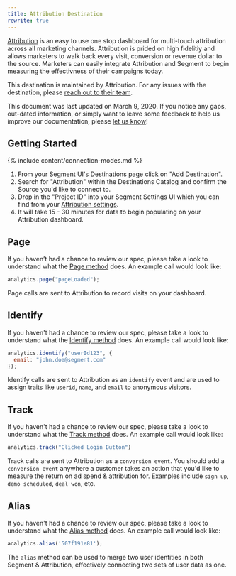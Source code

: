 ```yaml
---
title: Attribution Destination
rewrite: true
---
```

[Attribution](http://attributionapp.com/) is an easy to use one stop dashboard for multi-touch attribution across all marketing channels. Attribution is prided on high fidelitiy and allows marketers to walk back every  visit, conversion or revenue dollar to the source. Marketers can easily integrate Attribution and Segment to begin measuring the effectivness of their campaigns today.

This destination is maintained by Attribution. For any issues with the destination, please [reach out to their team](Support@attribtutionapp.com).

This document was last updated on March 9, 2020. If you notice any gaps, out-dated information, or simply want to leave some feedback to help us improve our documentation, please [let us know](Support@attribtutionapp.com)!


## Getting Started

{% include content/connection-modes.md %}

1. From your Segment UI's Destinations page click on "Add Destination".
2. Search for "Attribution" within the Destinations Catalog and confirm the Source you'd like to connect to.
3. Drop in the "Project ID" into your Segment Settings UI which you can find from your [Attribution settings](https://dashboard.attributionapp.com/v1/#!/settings).
4. It will take 15 - 30 minutes for data to begin populating on your Attribution dashboard.

## Page

If you haven’t had a chance to review our spec, please take a look to understand what the [Page method](https://segment.com/docs/connections/spec/page/) does. An example call would look like:

```js
analytics.page("pageLoaded");
```

Page calls are sent to Attribution to record visits on your dashboard.

## Identify

If you haven't had a chance to review our spec, please take a look to understand what the [Identify method](https://segment.com/docs/connections/spec/identify/) does. An example call would look like:

```js
analytics.identify("userId123", {
  email: "john.doe@segment.com"
});
```

Identify calls are sent to Attribution as an `identify` event and are used to assign traits like `userid`, `name`, and `email` to anonymous visitors.

## Track

If you haven't had a chance to review our spec, please take a look to understand what the [Track method](https://segment.com/docs/connections/spec/track/) does. An example call would look like:

```js
analytics.track("Clicked Login Button")
```

Track calls are sent to Attribution as a `conversion event`. You should add a `conversion event` anywhere a customer takes an action that you'd like to measure the return on ad spend & attribution for. Examples include `sign up`, `demo scheduled`, `deal won`, etc.

## Alias
If you haven't had a chance to review our spec, please take a look to understand what the [Alias method](https://segment.com/docs/connections/spec/alias/) does. An example call would look like:

```js
analytics.alias('507f191e81');
```

The `alias` method can be used to merge two user identities in both Segment & Attribution, effectively connecting two sets of user data as one.
